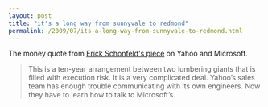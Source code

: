 ```yaml
---
layout: post
title: "it's a long way from sunnyvale to redmond"
permalink: /2009/07/its-a-long-way-from-sunnyvale-to-redmond.html
---
```


<p>The money quote from <a href="http://www.techcrunch.com/2009/07/29/yahoo-got-binged/">Erick Schonfeld&#39;s piece</a> on Yahoo and Microsoft.</p>

<blockquote>This is a ten-year arrangement between two lumbering giants that is filled with execution risk.  It is a very complicated deal.  Yahoo’s sales team has enough trouble communicating with its own engineers.  Now they have to learn how to talk to Microsoft’s.</blockquote>


